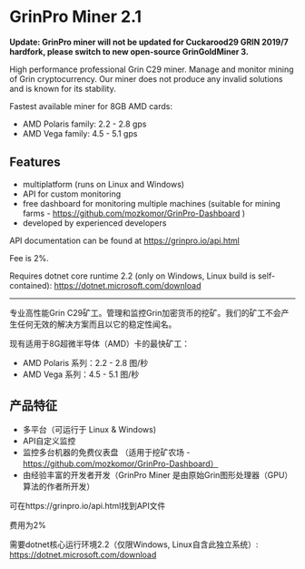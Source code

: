 # GrinPro Miner 2.1

**Update: GrinPro miner will not be updated for Cuckarood29 GRIN 2019/7 hardfork, please switch to new open-source GrinGoldMiner 3.**

High performance professional Grin C29 miner. Manage and monitor mining of Grin cryptocurrency. Our miner does not produce any invalid solutions and is known for its stability.

Fastest available miner for 8GB AMD cards:

 * AMD Polaris family: 2.2 - 2.8 gps
 * AMD Vega family: 4.5 - 5.1 gps
 
 ## Features
 
 * multiplatform (runs on Linux and Windows) 
 * API for custom monitoring
 * free dashboard for monitoring multiple machines (suitable for mining farms - https://github.com/mozkomor/GrinPro-Dashboard )
 * developed by experienced developers
 
API documentation can be found at https://grinpro.io/api.html 
 
Fee is 2%.
 
Requires dotnet core runtime 2.2 (only on Windows, Linux build is self-contained):
https://dotnet.microsoft.com/download

--------------------------------------------------------------------------------

专业高性能Grin C29矿工。管理和监控Grin加密货币的挖矿。我们的矿工不会产生任何无效的解决方案而且以它的稳定性闻名。

现有适用于8G超微半导体（AMD）卡的最快矿工：
 * AMD Polaris 系列：2.2 - 2.8 图/秒
 * AMD Vega 系列：4.5 - 5.1 图/秒
 
## 产品特征
 * 多平台（可运行于 Linux & Windows)
 * API自定义监控
 * 监控多台机器的免费仪表盘 （适用于挖矿农场 - https://github.com/mozkomor/GrinPro-Dashboard）
 * 由经验丰富的开发者开发（GrinPro Miner 是由原始Grin图形处理器（GPU）算法的作者所开发）
 
可在https://grinpro.io/api.html找到API文件

费用为2%

需要dotnet核心运行环境2.2（仅限Windows, Linux自含此独立系统）: https://dotnet.microsoft.com/download

